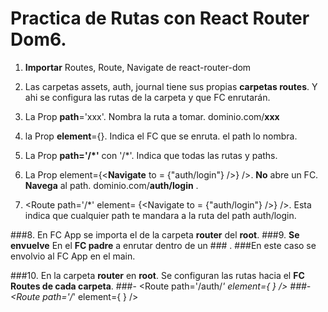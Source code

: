 # Practica de Rutas con React Router Dom6.

1. **Importar** Routes, Route, Navigate de react-router-dom
2. Las carpetas assets, auth, journal tiene sus propias 
 **carpetas routes**. Y ahi se configura las rutas de la carpeta
 y que FC enrutarán.

3. La Prop **path**='xxx'. Nombra la ruta a tomar. dominio.com/**xxx**
4. la Prop **element**={<FC/>}. Indica el FC que se enruta.
 el path lo nombra.

5. La Prop **path='/*'** con '/*'. Indica que todas las rutas y paths. 
6. La Prop element={<**Navigate** to = {"auth/login"} />} />.
 **No** abre un FC. **Navega** al path. dominio.com/**auth/login** .
7. <Route path='/*' element= {<Navigate to = {"auth/login"} />} />.
 Esta indica que cualquier path te mandara a la ruta del path auth/login.

###8. En FC App se importa el <AppRouter /> de la carpeta **router** del **root**. 
###9. **Se envuelve** En el **FC padre** a enrutar dentro de un
 ###<BrowserRouter> </BrowserRouter>. 
 ###En este caso se envolvio al FC App en el main.

###10. En la carpeta **router** en **root**. Se configuran las rutas hacia el **FC Routes de cada carpeta**.
    ###- <Route path='/auth/*' element={ <AuthRoutes/> } />
    ###- <Route path='/*' element={ <JournalRoutes/> } />

